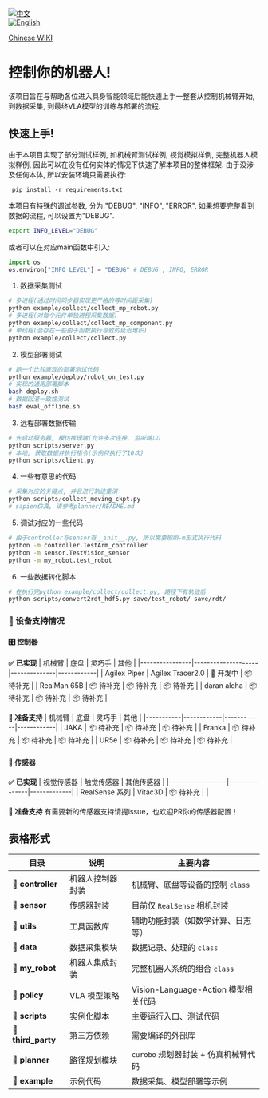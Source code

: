 [![中文](https://img.shields.io/badge/中文-简体-blue)](./README.md)  
[![English](https://img.shields.io/badge/English-English-green)](./README_EN.md)

[Chinese WIKI](https://tian-nian.github.io/control_your_robot-doc/)

# 控制你的机器人!
该项目旨在与帮助各位进入具身智能领域后能快速上手一整套从控制机械臂开始, 到数据采集, 到最终VLA模型的训练与部署的流程.

## 快速上手!
由于本项目实现了部分测试样例, 如机械臂测试样例, 视觉模拟样例, 完整机器人模拟样例, 因此可以在没有任何实体的情况下快速了解本项目的整体框架.
由于没涉及任何本体, 所以安装环境只需要执行:
```
 pip install -r requirements.txt
```  
本项目有特殊的调试参数, 分为:"DEBUG", "INFO", "ERROR", 如果想要完整看到数据的流程, 可以设置为"DEBUG".
```bash
export INFO_LEVEL="DEBUG"
```
或者可以在对应main函数中引入:
```python
import os
os.environ["INFO_LEVEL"] = "DEBUG" # DEBUG , INFO, ERROR
```
1. 数据采集测试
```bash
# 多进程(通过时间同步器实现更严格的等时间距采集)
python example/collect/collect_mp_robot.py
# 多进程(对每个元件单独进程采集数据)
python example/collect/collect_mp_component.py
# 单线程(会存在一些由于函数执行导致的延迟堆积)
python example/collect/collect.py
```

2. 模型部署测试
```bash
# 跑一个比较直观的部署测试代码
python example/deploy/robot_on_test.py
# 实现的通用部署脚本
bash deploy.sh
# 数据回灌一致性测试
bash eval_offline.sh
```

3. 远程部署数据传输
```bash
# 先启动服务器, 模仿推理端(允许多次连接, 监听端口)
python scripts/server.py
# 本地, 获取数据并执行指令(示例只执行了10次)
python scripts/client.py
```

4. 一些有意思的代码
```python
# 采集对应的关键点, 并且进行轨迹重演
python scripts/collect_moving_ckpt.py 
# sapien仿真, 请参考planner/README.md
```

5. 调试对应的一些代码
```bash
# 由于controller与sensor有__init__.py, 所以需要按照-m形式执行代码
python -m controller.TestArm_controller
python -m sensor.TestVision_sensor
python -m my_robot.test_robot
```

6. 一些数据转化脚本
```bash
# 在执行完python example/collect/collect.py, 路径下有轨迹后
python scripts/convert2rdt_hdf5.py save/test_robot/ save/rdt/
```

### 🤖 设备支持情况

#### 🎛️ 控制器
**✅ 已实现**
| 机械臂         | 底盘               | 灵巧手       | 其他       |
|----------------|--------------------|--------------|------------|
| Agilex Piper   | Agilex Tracer2.0   | 🚧 开发中    | 📦 待补充  |
| RealMan 65B    | 📦 待补充          | 📦 待补充    | 📦 待补充  |
| daran aloha    | 📦 待补充          | 📦 待补充    | 📦 待补充  |

**🚧 准备支持**
| 机械臂    | 底盘       | 灵巧手     | 其他       |
|-----------|------------|------------|------------|
| JAKA      | 📦 待补充  | 📦 待补充  | 📦 待补充  |
| Franka    | 📦 待补充  | 📦 待补充  | 📦 待补充  |
| UR5e      | 📦 待补充  | 📦 待补充  | 📦 待补充  |

#### 📡 传感器
**✅ 已实现**
| 视觉传感器       | 触觉传感器    | 其他传感器  |
|------------------|---------------|-------------|
| RealSense 系列   | Vitac3D  | 📦 待补充   |
| 

**🚧 准备支持**
有需要新的传感器支持请提issue，也欢迎PR你的传感器配置！

## 表格形式
| 目录 | 说明 | 主要内容 |
|------|------|----------|
| **📂 controller** | 机器人控制器封装 | 机械臂、底盘等设备的控制 `class` |
| **📂 sensor** | 传感器封装 | 目前仅 `RealSense` 相机封装 |
| **📂 utils** | 工具函数库 | 辅助功能封装（如数学计算、日志等） |
| **📂 data** | 数据采集模块 | 数据记录、处理的 `class` |
| **📂 my_robot** | 机器人集成封装 | 完整机器人系统的组合 `class` |
| **📂 policy** | VLA 模型策略 | Vision-Language-Action 模型相关代码 |
| **📂 scripts** | 实例化脚本 | 主要运行入口、测试代码 |
| **📂 third_party** | 第三方依赖 | 需要编译的外部库 |
| **📂 planner** | 路径规划模块 | `curobo` 规划器封装 + 仿真机械臂代码 |
| **📂 example** | 示例代码 | 数据采集、模型部署等示例 |